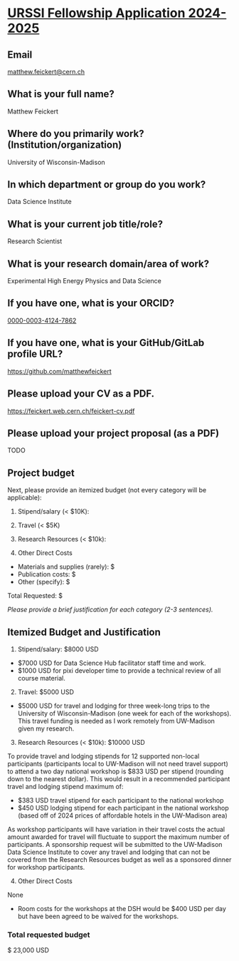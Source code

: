 # [URSSI Fellowship Application 2024-2025](https://urssi.us/winter-2025-fellowship-application/)

## Email

matthew.feickert@cern.ch

## What is your full name?

Matthew Feickert

## Where do you primarily work? (Institution/organization)

University of Wisconsin-Madison

## In which department or group do you work?

Data Science Institute

## What is your current job title/role?

Research Scientist

## What is your research domain/area of work?

Experimental High Energy Physics and Data Science

## If you have one, what is your ORCID?

[0000-0003-4124-7862](https://orcid.org/0000-0003-4124-7862)

## If you have one, what is your GitHub/GitLab profile URL?

https://github.com/matthewfeickert

## Please upload your CV as a PDF.

https://feickert.web.cern.ch/feickert-cv.pdf

## Please upload your project proposal (as a PDF)

TODO

## Project budget

Next, please provide an itemized budget (not every category will be applicable):
1. Stipend/salary (< $10K):

2. Travel (< $5K)

3. Research Resources (< $10k):

4. Other Direct Costs

* Materials and supplies (rarely): $
* Publication costs: $
* Other (specify): $

Total Requested: $

_Please provide a brief justification for each category (2-3 sentences)._

## Itemized Budget and Justification

1. Stipend/salary: $8000 USD

* $7000 USD for Data Science Hub facilitator staff time and work.
* $1000 USD for pixi developer time to provide a technical review of all course material.

2. Travel: $5000 USD

* $5000 USD for travel and lodging for three week-long trips to the University of Wisconsin-Madison (one week for each of the workshops).
This travel funding is needed as I work remotely from UW-Madison given my research.

3. Research Resources (< $10k): $10000 USD

To provide travel and lodging stipends for 12 supported non-local participants (participants local to UW-Madison will not need travel support) to attend a two day national workshop is $833 USD per stipend (rounding down to the nearest dollar).
This would result in a recommended participant travel and lodging stipend maximum of:

* $383 USD travel stipend for each participant to the national workshop
* $450 USD lodging stipend for each participant in the national workshop (based off of 2024 prices of affordable hotels in the UW-Madison area)

As workshop participants will have variation in their travel costs the actual amount awarded for travel will fluctuate to support the maximum number of participants.
A sponsorship request will be submitted to the UW-Madison Data Science Institute to cover any travel and lodging that can not be covered from the Research Resources budget as well as a sponsored dinner for workshop participants.

4. Other Direct Costs

None
* Room costs for the workshops at the DSH would be $400 USD per day but have been agreed to be waived for the workshops.

### Total requested budget

$ 23,000 USD
